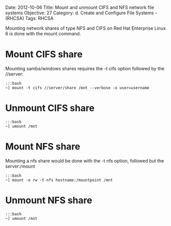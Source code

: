 Date: 2012-10-06
Title: Mount and unmount CIFS and NFS network file systems
Objective: 27
Category: d. Create and Configure File Systems - (RHCSA)
Tags: RHCSA


Mounting network shares of type NFS and CIFS on Red Hat Enterprise Linux 6 is done with the mount command.

Mount CIFS share
==

Mounting samba/windows shares requires the -t cifs option followed by the //server:

    :::bash
    ~] mount -t cifs //server/share /mnt --verbose -o user=username

Unmount CIFS share
==

    :::bash
    ~] umount /mnt

Mount NFS share
==

Mounting a nfs share would be done with the -t nfs option, followed but the server:/mount 

    :::bash
    ~] mount -o rw -t nfs hostname:/mountpoint /mnt

Unmount NFS share
==

    :::bash
    ~] umount /mnt
